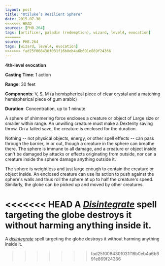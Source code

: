 ```yaml
---
layout: post
title: "Otiluke’s Resilient Sphere"
date: 2015-07-30
<<<<<<< HEAD
sources: [PHB.264]
tags: [artificer, paladin (redemption), wizard, level4, evocation]
=======
source: PHB.264
tags: [wizard, level4, evocation]
>>>>>>> fad25f008430f031f16b0eb4a6b691e869f24366
---
```


**4th-level evocation**

**Casting Time**: 1 action

**Range**: 30 feet

**Components**: V, S, M (a hemispherical piece of clear crystal and a matching hemispherical piece of gum arabic)

**Duration**: Concentration, up to 1 minute

A sphere of shimmering force encloses a creature or object of Large size or smaller within range. An unwilling creature must make a Dexterity saving throw. On a failed save, the creature is enclosed for the duration.

Nothing -- not physical objects, energy, or other spell effects -- can pass through the barrier, in or out, though a creature in the sphere can breathe there. The sphere is immune to all damage, and a creature or object inside can't be damaged by attacks or effects originating from outside, nor can a creature inside the sphere damage anything outside it.

The sphere is weightless and just large enough to contain the creature or object inside. An enclosed creature can use its action to push against the sphere's walls and thus roll the sphere at up to half the creature's speed. Similarly, the globe can be picked up and moved by other creatures.

<<<<<<< HEAD
A *[Disintegrate](disintegrate)* spell targeting the globe destroys it without harming anything inside it.
=======
A *[disintegrate](disintegrate "disintegrate (lvl 6)")* spell targeting the globe destroys it without harming anything inside it.
>>>>>>> fad25f008430f031f16b0eb4a6b691e869f24366

